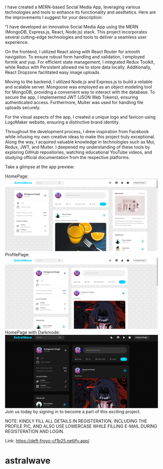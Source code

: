 I have created a MERN-based Social Media App, leveraging various technologies and tools to enhance its functionality and aesthetics. Here are the improvements I suggest for your description:

"I have developed an innovative Social Media App using the MERN (MongoDB, Express.js, React, Node.js) stack. This project incorporates several cutting-edge technologies and tools to deliver a seamless user experience.

On the frontend, I utilized React along with React Router for smooth navigation. To ensure robust form handling and validation, I employed formik and yup. For efficient state management, I integrated Redux Toolkit, while Redux with Persistent allowed me to store data locally. Additionally, React Dropzone facilitated easy image uploads.

Moving to the backend, I utilized Node.js and Express.js to build a reliable and scalable server. Mongoose was employed as an object modeling tool for MongoDB, providing a convenient way to interact with the database. To secure the app, I implemented JWT (JSON Web Tokens), ensuring authenticated access. Furthermore, Multer was used for handling file uploads securely.

For the visual aspects of the app, I created a unique logo and favicon using LogoMaker website, ensuring a distinctive brand identity.

Throughout the development process, I drew inspiration from Facebook while infusing my own creative ideas to make this project truly exceptional. Along the way, I acquired valuable knowledge in technologies such as Mui, Redux, JWT, and Multer. I deepened my understanding of these tools by exploring GitHub repositories, watching educational YouTube videos, and studying official documentation from the respective platforms.

Take a glimpse at the app preview:

HomePage: ![Alt text](image-2.png)
ProfilePage:![Alt text](image-1.png)
HomePage with Darkmode: ![Alt text](image.png)
Join us today by signing in to become a part of this exciting project.

NOTE: KINDLY FILL ALL DETAILS IN REGISTERATION, INCLUDING THE PROFILE PIC, AND ALSO USE LOWERCASE WHILE FILLING E-MAIL DURING REGISTERATION AND LOGIN.

Link: https://deft-froyo-cf1b25.netlify.app/
# astralwave

